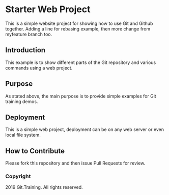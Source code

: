 # Starter Web Project

This is a simple website project for showing how to use
 Git and Github together. Adding a line for rebasing example, then
more change from myfeature branch too.

## Introduction

This example is to show different parts of the Git 
repository and various commands using a web project.

## Purpose

As stated above, the main purpose is to provide simple examples
 for Git training demos.

## Deployment

This is a simple web project, deployment can be on any web server 
or even local file system.

## How to Contribute

Please fork this repository and then issue Pull Requests for review.

### Copyright

2019 Git.Training. All rights reserved.